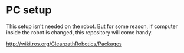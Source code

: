 # PC setup

This setup isn't needed on the robot. But for some reason, if computer inside
the robot is changed, this repository will come handy.

http://wiki.ros.org/ClearpathRobotics/Packages